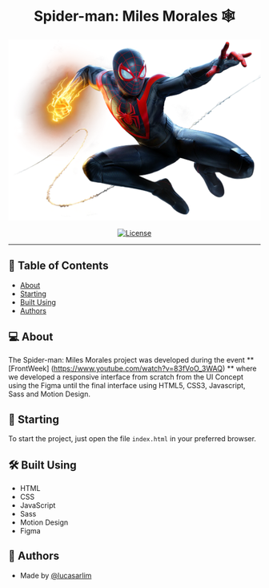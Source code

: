 <h1 align="center">Spider-man: Miles Morales 🕸️</h1>
<img src="img/spider-man.png" alt="Projeto Spider-man: Miles Morales">

<div align="center">

[![License](https://img.shields.io/badge/license-MIT-blue.svg)](/LICENSE)

</div>

---

## 📝 Table of Contents

- [About](#about)
- [Starting](#starting)
- [Built Using](#built_using)
- [Authors](#authors)

## 💻 About <a name = "about"></a>

The Spider-man: Miles Morales project was developed during the event ** [FrontWeek] (https://www.youtube.com/watch?v=83fVoO_3WAQ) ** where we developed a responsive interface from scratch from the UI Concept using the Figma until the final interface using HTML5, CSS3, Javascript, Sass and Motion Design.

## 🚀 Starting <a name="starting"></a>

To start the project, just open the file ```index.html``` in your preferred browser.

## 🛠️ Built Using <a name = "built_using"></a>

- HTML
- CSS
- JavaScript
- Sass
- Motion Design
- Figma

## 🥳 Authors <a name = "authors"></a>

- Made by [@lucasarlim](https://github.com/lucasarlim)

